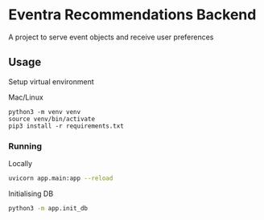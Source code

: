 # Eventra Recommendations Backend

A project to serve event objects and receive user preferences  

## Usage

Setup virtual environment 

Mac/Linux
```
python3 -m venv venv
source venv/bin/activate
pip3 install -r requirements.txt
```

### Running

Locally
```bash
uvicorn app.main:app --reload
```

Initialising DB
```bash
python3 -m app.init_db
```